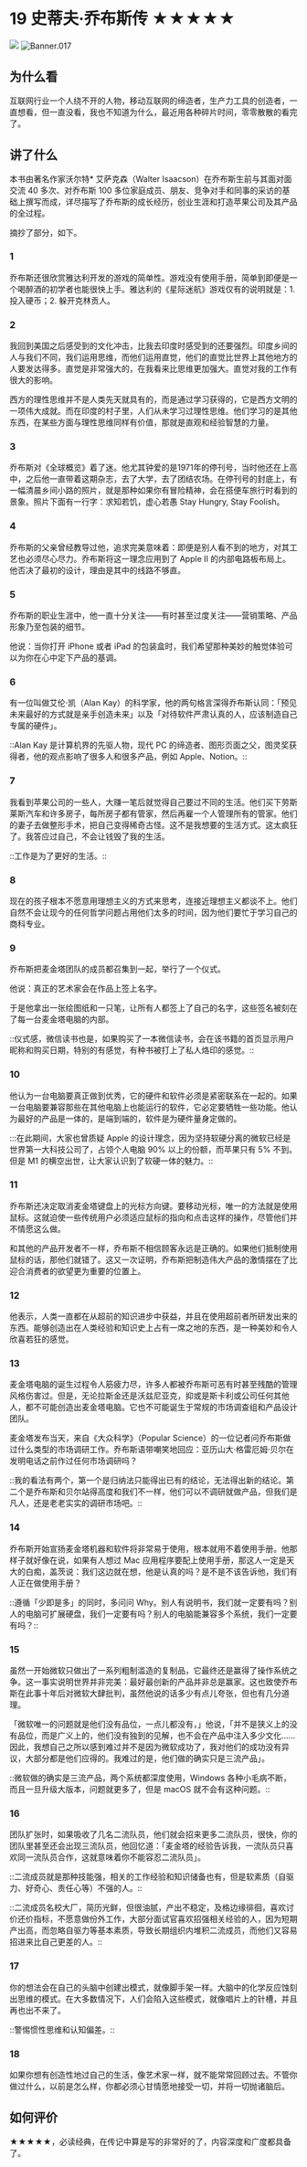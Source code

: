 # 19 史蒂夫·乔布斯传 ★★★★★

![](19%20%E5%8F%B2%E8%92%82%E5%A4%AB%C2%B7%E4%B9%94%E5%B8%83%E6%96%AF%E4%BC%A0%20%E2%98%85%E2%98%85%E2%98%85%E2%98%85%E2%98%85/Banner.017.png)
![Banner.017](https://cdn.jsdelivr.net/gh/CourseRye/courserye.github.io@master/uPic/Banner.017.png)

## 为什么看

互联网行业一个人绕不开的人物，移动互联网的缔造者，生产力工具的创造者，一直想看，但一直没看，我也不知道为什么，最近用各种碎片时间，零零散散的看完了。

## 讲了什么

本书由著名作家沃尔特* 艾萨克森（Walter Isaacson）在乔布斯生前与其面对面交流 40 多次、对乔布斯 100 多位家庭成员、朋友、竞争对手和同事的采访的基础上撰写而成，详尽描写了乔布斯的成长经历，创业生涯和打造苹果公司及其产品的全过程。

摘抄了部分，如下。

### 1

乔布斯还很欣赏雅达利开发的游戏的简单性。游戏没有使用手册，简单到即便是一个喝醉酒的初学者也能很快上手。雅达利的《星际迷航》游戏仅有的说明就是：1. 投入硬币；2. 躲开克林贡人。

### 2

我回到美国之后感受到的文化冲击，比我去印度时感受到的还要强烈。印度乡间的人与我们不同，我们运用思维，而他们运用直觉，他们的直觉比世界上其他地方的人要发达得多。直觉是非常强大的，在我看来比思维更加强大。直觉对我的工作有很大的影响。

西方的理性思维并不是人类先天就具有的，而是通过学习获得的，它是西方文明的一项伟大成就。而在印度的村子里，人们从未学习过理性思维。他们学习的是其他东西，在某些方面与理性思维同样有价值，那就是直观和经验智慧的力量。

### 3

乔布斯对《全球概览》着了迷。他尤其钟爱的是1971年的停刊号，当时他还在上高中，之后他一直带着这期杂志，去了大学，去了团结农场。在停刊号的封底上，有一幅清晨乡间小路的照片，就是那种如果你有冒险精神，会在搭便车旅行时看到的景象。照片下面有一行字：求知若饥，虚心若愚 Stay Hungry, Stay Foolish。

### 4

乔布斯的父亲曾经教导过他，追求完美意味着：即便是别人看不到的地方，对其工艺也必须尽心尽力。乔布斯将这一理念应用到了 Apple II 的内部电路板布局上。他否决了最初的设计，理由是其中的线路不够直。

### 5

乔布斯的职业生涯中，他一直十分关注——有时甚至过度关注——营销策略、产品形象乃至包装的细节。

他说：当你打开 iPhone 或者 iPad 的包装盒时，我们希望那种美妙的触觉体验可以为你在心中定下产品的基调。

### 6

有一位叫做艾伦·凯（Alan Kay）的科学家，他的两句格言深得乔布斯认同：「预见未来最好的方式就是亲手创造未来」以及「对待软件严肃认真的人，应该制造自己专属的硬件」。

::Alan Kay 是计算机界的先驱人物，现代 PC 的缔造者、图形页面之父，图灵奖获得者，他的观点影响了很多人和很多产品，例如 Apple、Notion。::

### 7

我看到苹果公司的一些人，大赚一笔后就觉得自己要过不同的生活。他们买下劳斯莱斯汽车和许多房子，每所房子都有管家，然后再雇一个人管理所有的管家。他们的妻子去做整形手术，把自己变得稀奇古怪。这不是我想要的生活方式。这太疯狂了。我答应过自己，不会让钱毁了我的生活。

::工作是为了更好的生活。::

### 8

现在的孩子根本不愿意用理想主义的方式来思考，连接近理想主义都谈不上。他们自然不会让现今的任何哲学问题占用他们太多的时间，因为他们要忙于学习自己的商科专业。

### 9

乔布斯把麦金塔团队的成员都召集到一起，举行了一个仪式。

他说：真正的艺术家会在作品上签上名字。

于是他拿出一张绘图纸和一只笔，让所有人都签上了自己的名字，这些签名被刻在了每一台麦金塔电脑的内部。

::仪式感，微信读书也是，如果购买了一本微信读书，会在该书籍的首页显示用户昵称和购买日期，特别的有感觉，有种书被打上了私人烙印的感觉。::

### 10

他认为一台电脑要真正做到优秀，它的硬件和软件必须是紧密联系在一起的。如果一台电脑要兼容那些在其他电脑上也能运行的软件，它必定要牺牲一些功能。他认为最好的产品是一体的，是端到端的，软件是为硬件量身定做的。

:::在此期间，大家也曾质疑 Apple 的设计理念，因为坚持软硬分离的微软已经是世界第一大科技公司了，占领个人电脑 90% 以上的份额，而苹果只有 5% 不到。但是 M1 的横空出世，让大家认识到了软硬一体的魅力。::

### 11

乔布斯还决定取消麦金塔键盘上的光标方向键。要移动光标，唯一的方法就是使用鼠标。这就迫使一些传统用户必须适应鼠标的指向和点击这样的操作，尽管他们并不情愿这么做。

和其他的产品开发者不一样，乔布斯不相信顾客永远是正确的。如果他们抵制使用鼠标的话，那他们就错了。这又一次证明，乔布斯把制造伟大产品的激情摆在了比迎合消费者的欲望更为重要的位置上。

### 12

他表示，人类一直都在从超前的知识进步中获益，并且在使用超前者所研发出来的东西。能够创造出在人类经验和知识史上占有一席之地的东西，是一种美妙和令人欣喜若狂的感觉。

### 13

麦金塔电脑的诞生过程令人筋疲力尽，许多人都被乔布斯可恶有时甚至残酷的管理风格伤害过。但是，无论拉斯金还是沃兹尼亚克，抑或是斯卡利或公司任何其他人，都不可能创造出麦金塔电脑。它也不可能诞生于常规的市场调查组和产品设计团队。

麦金塔发布当天，来自《大众科学》（Popular Science）的一位记者问乔布斯做过什么类型的市场调研工作。乔布斯语带嘲笑地回应：亚历山大·格雷厄姆·贝尔在发明电话之前作过任何市场调研吗？

::我的看法有两个，第一个是归纳法只能得出已有的结论，无法得出新的结论。第二个是乔布斯和贝尔站得高度和我们不一样，他们可以不调研就做产品，但我们是凡人，还是老老实实的调研市场吧。::

### 14

乔布斯开始宣扬麦金塔机器和软件将非常易于使用，根本就用不着使用手册。他那样子就好像在说，如果有人想过 Mac 应用程序要配上使用手册，那这人一定是天大的白痴，盖茨说：我们这边就在想，他是认真的吗？是不是不该告诉他，我们有人正在做使用手册？

::遵循「少即是多」的同时，多问问 Why。别人有说明书，我们就一定要有吗？别人的电脑可扩展硬盘，我们一定要有吗？别人的电脑能兼容多个系统，我们一定要有吗？::

### 15

虽然一开始微软只做出了一系列粗制滥造的复制品，它最终还是赢得了操作系统之争。这一事实说明世界并非完美：最好最创新的产品并非总是赢家。这也致使乔布斯在此事十年后对微软大肆批判，虽然他说的话多少有点儿夸张，但也有几分道理。

「微软唯一的问题就是他们没有品位，一点儿都没有，」他说，「并不是狭义上的没有品位，而是广义上的，他们没有独到的见解，也不会在产品中注入多少文化……因此，我想自己之所以感到难过并不是因为微软成功了，我对他们的成功没有异议，大部分都是他们应得的。我难过的是，他们做的确实只是三流产品」。

::微软做的确实是三流产品，两个系统都深度使用，Windows 各种小毛病不断，而且一旦升级大版本，问题就更多了，但是 macOS 就不会有这种问题。::

### 16

团队扩张时，如果吸收了几名二流队员，他们就会招来更多二流队员，很快，你的团队里甚至还会出现三流队员，他回忆道：「麦金塔的经验告诉我，一流队员只喜欢同一流队员合作，这就意味着你不能容忍二流队员」。

::二流成员就是那种技能强，相关的工作经验和知识储备也有，但是软素质（自驱力、好奇心、责任心等）不强的人。::

::二流成员名校大厂，简历光鲜，但很油腻，产出不稳定，及格边缘徘徊，喜欢讨价还价指标，不愿意做份外工作，大部分面试官喜欢招强相关经验的人，因为短期产出高，而忽略自驱力等基本素质，导致长期组织内堆积二流成员，而他们又容易招进来比自己更差的人。::

### 17

你的想法会在自己的头脑中创建出模式，就像脚手架一样。大脑中的化学反应蚀刻出思维的模式。在大多数情况下，人们会陷入这些模式，就像唱片上的针槽，并且再也出不来了。

::警惕惯性思维和认知偏差。::

### 18

如果你想有创造性地过自己的生活，像艺术家一样，就不能常常回顾过去。不管你做过什么，以前是怎么样，你都必须心甘情愿地接受一切，并将一切抛诸脑后。

## 如何评价

★★★★★，必读经典，在传记中算是写的非常好的了，内容深度和广度都具备了。